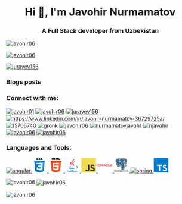 <h1 align="center">Hi 👋, I'm Javohir Nurmamatov</h1>
<h3 align="center">A Full Stack developer from Uzbekistan</h3>

<p align="left"> <img src="https://komarev.com/ghpvc/?username=javohir06&label=Profile%20views&color=0e75b6&style=flat" alt="javohir06" /> </p>

<p align="left"> <a href="https://github.com/ryo-ma/github-profile-trophy"><img src="https://github-profile-trophy.vercel.app/?username=javohir06" alt="javohir06" /></a> </p>

<p align="left"> <a href="https://twitter.com/jurayev156" target="blank"><img src="https://img.shields.io/twitter/follow/jurayev156?logo=twitter&style=for-the-badge" alt="jurayev156" /></a> </p>

### Blogs posts
<!-- BLOG-POST-LIST:START -->
<!-- BLOG-POST-LIST:END -->

<h3 align="left">Connect with me:</h3>
<p align="left">
<a href="https://codepen.io/javohir01" target="blank"><img align="center" src="https://raw.githubusercontent.com/rahuldkjain/github-profile-readme-generator/master/src/images/icons/Social/codepen.svg" alt="javohir01" height="30" width="40" /></a>
<a href="https://dev.to/javohir06" target="blank"><img align="center" src="https://raw.githubusercontent.com/rahuldkjain/github-profile-readme-generator/master/src/images/icons/Social/devto.svg" alt="javohir06" height="30" width="40" /></a>
<a href="https://twitter.com/jurayev156" target="blank"><img align="center" src="https://raw.githubusercontent.com/rahuldkjain/github-profile-readme-generator/master/src/images/icons/Social/twitter.svg" alt="jurayev156" height="30" width="40" /></a>
<a href="https://linkedin.com/in/https://www.linkedin.com/in/javohir-nurmamatov-36729725a/" target="blank"><img align="center" src="https://raw.githubusercontent.com/rahuldkjain/github-profile-readme-generator/master/src/images/icons/Social/linked-in-alt.svg" alt="https://www.linkedin.com/in/javohir-nurmamatov-36729725a/" height="30" width="40" /></a>
<a href="https://stackoverflow.com/users/15706740" target="blank"><img align="center" src="https://raw.githubusercontent.com/rahuldkjain/github-profile-readme-generator/master/src/images/icons/Social/stack-overflow.svg" alt="15706740" height="30" width="40" /></a>
<a href="https://www.youtube.com/c/gronk" target="blank"><img align="center" src="https://raw.githubusercontent.com/rahuldkjain/github-profile-readme-generator/master/src/images/icons/Social/youtube.svg" alt="gronk" height="30" width="40" /></a>
<a href="https://www.codechef.com/users/javohir06" target="blank"><img align="center" src="https://cdn.jsdelivr.net/npm/simple-icons@3.1.0/icons/codechef.svg" alt="javohir06" height="30" width="40" /></a>
<a href="https://www.hackerrank.com/nurmamatovjavoh1" target="blank"><img align="center" src="https://raw.githubusercontent.com/rahuldkjain/github-profile-readme-generator/master/src/images/icons/Social/hackerrank.svg" alt="nurmamatovjavoh1" height="30" width="40" /></a>
<a href="https://codeforces.com/profile/njavohir" target="blank"><img align="center" src="https://raw.githubusercontent.com/rahuldkjain/github-profile-readme-generator/master/src/images/icons/Social/codeforces.svg" alt="njavohir" height="30" width="40" /></a>
<a href="https://www.leetcode.com/javohir06" target="blank"><img align="center" src="https://raw.githubusercontent.com/rahuldkjain/github-profile-readme-generator/master/src/images/icons/Social/leet-code.svg" alt="javohir06" height="30" width="40" /></a>
<a href="https://www.topcoder.com/members/javohir06" target="blank"><img align="center" src="https://raw.githubusercontent.com/rahuldkjain/github-profile-readme-generator/master/src/images/icons/Social/topcoder.svg" alt="javohir06" height="30" width="40" /></a>
</p>

<h3 align="left">Languages and Tools:</h3>
<p align="left"> <a href="https://angular.io" target="_blank" rel="noreferrer"> <img src="https://angular.io/assets/images/logos/angular/angular.svg" alt="angular" width="40" height="40"/> </a> <a href="https://www.w3schools.com/css/" target="_blank" rel="noreferrer"> <img src="https://raw.githubusercontent.com/devicons/devicon/master/icons/css3/css3-original-wordmark.svg" alt="css3" width="40" height="40"/> </a> <a href="https://www.w3.org/html/" target="_blank" rel="noreferrer"> <img src="https://raw.githubusercontent.com/devicons/devicon/master/icons/html5/html5-original-wordmark.svg" alt="html5" width="40" height="40"/> </a> <a href="https://www.java.com" target="_blank" rel="noreferrer"> <img src="https://raw.githubusercontent.com/devicons/devicon/master/icons/java/java-original.svg" alt="java" width="40" height="40"/> </a> <a href="https://developer.mozilla.org/en-US/docs/Web/JavaScript" target="_blank" rel="noreferrer"> <img src="https://raw.githubusercontent.com/devicons/devicon/master/icons/javascript/javascript-original.svg" alt="javascript" width="40" height="40"/> </a> <a href="https://www.oracle.com/" target="_blank" rel="noreferrer"> <img src="https://raw.githubusercontent.com/devicons/devicon/master/icons/oracle/oracle-original.svg" alt="oracle" width="40" height="40"/> </a> <a href="https://www.postgresql.org" target="_blank" rel="noreferrer"> <img src="https://raw.githubusercontent.com/devicons/devicon/master/icons/postgresql/postgresql-original-wordmark.svg" alt="postgresql" width="40" height="40"/> </a> <a href="https://spring.io/" target="_blank" rel="noreferrer"> <img src="https://www.vectorlogo.zone/logos/springio/springio-icon.svg" alt="spring" width="40" height="40"/> </a> <a href="https://www.typescriptlang.org/" target="_blank" rel="noreferrer"> <img src="https://raw.githubusercontent.com/devicons/devicon/master/icons/typescript/typescript-original.svg" alt="typescript" width="40" height="40"/> </a> </p>

<p><img align="left" src="https://github-readme-stats.vercel.app/api/top-langs?username=javohir06&show_icons=true&locale=en&layout=compact" alt="javohir06" /></p>

<p>&nbsp;<img align="center" src="https://github-readme-stats.vercel.app/api?username=javohir06&show_icons=true&locale=en" alt="javohir06" /></p>

<p><img align="center" src="https://github-readme-streak-stats.herokuapp.com/?user=javohir06&" alt="javohir06" /></p>
